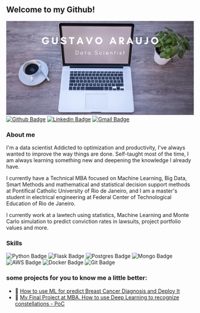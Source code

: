 ## Welcome to my Github!
![Header](https://github.com/garaujo94/garaujo94/blob/main/Gustavo_raujo.png "Header")
[![Github Badge](https://img.shields.io/badge/GitHub-100000?style=for-the-badge&logo=github&logoColor=white)](https://github.com/garaujo94)
[![Linkedin Badge](https://img.shields.io/badge/LinkedIn-0077B5?style=for-the-badge&logo=linkedin&logoColor=white)](https://www.linkedin.com/in/gustavo-a-l-araujo/)
[![Gmail Badge](https://img.shields.io/badge/Gmail-D14836?style=for-the-badge&logo=gmail&logoColor=white)](mailto:gala.gustavoantonio@gmail.com)

### About me
I'm a data scientist Addicted to optimization and productivity, I've always wanted to improve the way things are done. Self-taught most of the time, I am always learning something new and deepening the knowledge I already have.

I currently have a Technical MBA focused on Machine Learning, Big Data, Smart Methods and mathematical and statistical decision support methods at Pontifical Catholic University of Rio de Janeiro, and I am a master's student in electrical engineering at Federal Center of Technological Education of Rio de Janeiro.

I currently work at a lawtech using statistics, Machine Learning and Monte Carlo simulation to predict conviction rates in lawsuits, project portfolio values ​​and more.

### Skills
![Python Badge](https://img.shields.io/badge/Python-3776AB?style=for-the-badge&logo=python&logoColor=white)
![Flask Badge](https://img.shields.io/badge/Flask-000000?style=for-the-badge&logo=flask&logoColor=white)
![Postgres Badge](https://img.shields.io/badge/PostgreSQL-316192?style=for-the-badge&logo=postgresql&logoColor=white)
![Mongo Badge](https://img.shields.io/badge/MongoDB-4EA94B?style=for-the-badge&logo=mongodb&logoColor=white)
![AWS Badge](https://img.shields.io/badge/Amazon_AWS-232F3E?style=for-the-badge&logo=amazon-aws&logoColor=white)
![Docker Badge](https://img.shields.io/badge/Docker-2CA5E0?style=for-the-badge&logo=docker&logoColor=white)
![Git Badge](https://img.shields.io/badge/Git-F05032?style=for-the-badge&logo=git&logoColor=white)
### some projects for you to know me a little better:
- 🔭 [How to use ML for predict Breast Cancer Diagnosis and Deploy It](https://github.com/garaujo94/breast-cancer-diagnostic)
- 🌱 [My Final Project at MBA. How to use Deep Learning to recognize constellations - PoC](https://github.com/garaujo94/tcc-bi-master)
<!--
**garaujo94/garaujo94** is a ✨ _special_ ✨ repository because its `README.md` (this file) appears on your GitHub profile.

Here are some ideas to get you started:

- 🔭 I’m currently working on ...
- 🌱 I’m currently learning ...
- 👯 I’m looking to collaborate on ...
- 🤔 I’m looking for help with ...
- 💬 Ask me about ...
- 📫 How to reach me: ...
- 😄 Pronouns: ...
- ⚡ Fun fact: ...
-->

